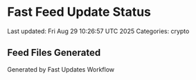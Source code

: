 # Fast Feed Update Status
Last updated: Fri Aug 29 10:26:57 UTC 2025
Categories: crypto

## Feed Files Generated

Generated by Fast Updates Workflow
